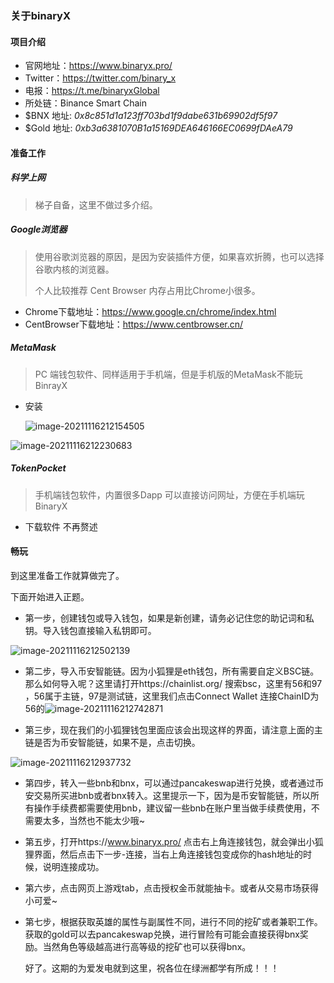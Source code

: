 ### 关于binaryX

#### 项目介绍

- 官网地址：https://www.binaryx.pro/
- Twitter：https://twitter.com/binary_x
- 电报：https://t.me/binaryxGlobal
- 所处链：Binance Smart Chain
- $BNX 地址: *0x8c851d1a123ff703bd1f9dabe631b69902df5f97*
- $Gold 地址: *0xb3a6381070B1a15169DEA646166EC0699fDAeA79*

#### 准备工作

##### 科学上网

> 梯子自备，这里不做过多介绍。

##### Google浏览器

> 使用谷歌浏览器的原因，是因为安装插件方便，如果喜欢折腾，也可以选择谷歌内核的浏览器。
>
> 个人比较推荐 Cent Browser 内存占用比Chrome小很多。

- Chrome下载地址：https://www.google.cn/chrome/index.html
- CentBrowser下载地址：https://www.centbrowser.cn/

##### MetaMask

> PC 端钱包软件、同样适用于手机端，但是手机版的MetaMask不能玩BinrayX

- 安装

  ![image-20211116212154505](https://s3.bmp.ovh/imgs/2021/11/4f767f755a3927e5.png)

![image-20211116212230683](https://s3.bmp.ovh/imgs/2021/11/ec3d63ed4802149e.png)

##### TokenPocket

> 手机端钱包软件，内置很多Dapp 可以直接访问网址，方便在手机端玩BinaryX

- 下载软件 不再赘述

#### 畅玩

到这里准备工作就算做完了。

下面开始进入正题。

- 第一步，创建钱包或导入钱包，如果是新创建，请务必记住您的助记词和私钥。导入钱包直接输入私钥即可。

  

![image-20211116212502139](https://s3.bmp.ovh/imgs/2021/11/fa23088aa38393d9.png)

- 第二步，导入币安智能链。因为小狐狸是eth钱包，所有需要自定义BSC链。那么如何导入呢？这里请打开https://chainlist.org/ 搜索bsc，这里有56和97 ，56属于主链，97是测试链，这里我们点击Connect Wallet 连接ChainID为56的![image-20211116212742871](https://s3.bmp.ovh/imgs/2021/11/8190765a898e5a28.png)

- 第三步，现在我们的小狐狸钱包里面应该会出现这样的界面，请注意上面的主链是否为币安智能链，如果不是，点击切换。

![image-20211116212937732](https://s3.bmp.ovh/imgs/2021/11/d62819a9a8f47004.png)

- 第四步，转入一些bnb和bnx，可以通过pancakeswap进行兑换，或者通过币安交易所买进bnb或者bnx转入。这里提示一下，因为是币安智能链，所以所有操作手续费都需要使用bnb，建议留一些bnb在账户里当做手续费使用，不需要太多，当然也不能太少哦~

- 第五步，打开https://www.binaryx.pro/ 点击右上角连接钱包，就会弹出小狐狸界面，然后点击下一步-连接，当右上角连接钱包变成你的hash地址的时候，说明连接成功。

- 第六步，点击网页上游戏tab，点击授权金币就能抽卡。或者从交易市场获得小可爱~

- 第七步，根据获取英雄的属性与副属性不同，进行不同的挖矿或者兼职工作。获取的gold可以去pancakeswap兑换，进行冒险有可能会直接获得bnx奖励。当然角色等级越高进行高等级的挖矿也可以获得bnx。

  好了。这期的为爱发电就到这里，祝各位在绿洲都学有所成！！！

